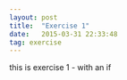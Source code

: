 ```yaml
---
layout: post
title:  "Exercise 1"
date:   2015-03-31 22:33:48
tag: exercise
---
```


this is exercise 1 - with an if
